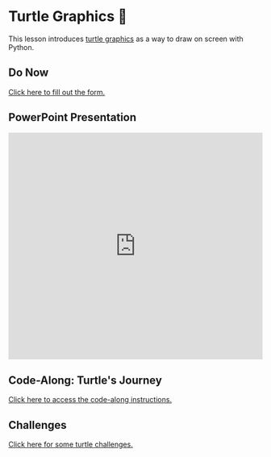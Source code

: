# Turtle Graphics 🐢
This lesson introduces [turtle graphics](https://docs.python.org/3/library/turtle.html) as a way to draw on screen with Python.

## Do Now
[Click here to fill out the form.](https://forms.office.com/r/zJik65TbLb)

## PowerPoint Presentation
<iframe src='https://view.officeapps.live.com/op/embed.aspx?src=https://hylandtechoutreach.github.io/ucs-py/Turtle/Turtle.pptx' width='100%' height='450px' frameborder='0'></iframe>

## Code-Along: Turtle's Journey
[Click here to access the code-along instructions.](CodeAlongTurtle.md)

## Challenges
[Click here for some turtle challenges.](ChallengesTurtle.md)

